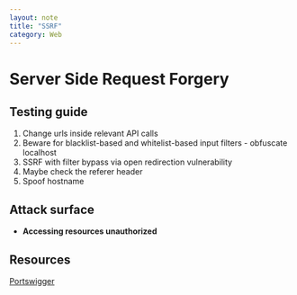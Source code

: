 ```yaml
---
layout: note
title: "SSRF"
category: Web
---
```


# Server Side Request Forgery

## Testing guide

1. Change urls inside relevant API calls
2. Beware for blacklist-based and whitelist-based input filters - obfuscate localhost
3. SSRF with filter bypass via open redirection vulnerability
4. Maybe check the referer header
5. Spoof hostname

## Attack surface
- **Accessing resources unauthorized**

## Resources
[Portswigger](https://portswigger.net/web-security/xxe)
